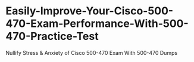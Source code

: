 # Easily-Improve-Your-Cisco-500-470-Exam-Performance-With-500-470-Practice-Test
Nullify Stress &amp; Anxiety of Cisco 500-470 Exam With 500-470 Dumps
